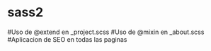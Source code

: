 # sass2

#Uso de @extend en _project.scss
#Uso de @mixin en _about.scss
#Aplicacion de SEO en todas las paginas
